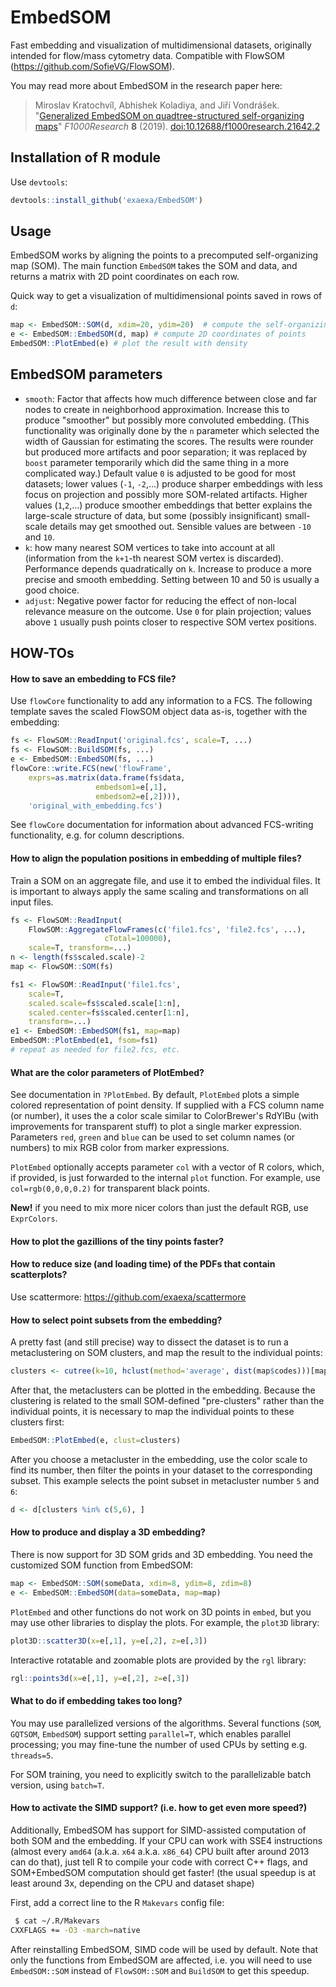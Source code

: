 
# EmbedSOM

Fast embedding and visualization of multidimensional datasets, originally intended for flow/mass cytometry data. Compatible with FlowSOM (https://github.com/SofieVG/FlowSOM).

You may read more about EmbedSOM in the research paper here:

> Miroslav Kratochvíl, Abhishek Koladiya, and Jiří Vondrášek. "[Generalized EmbedSOM on quadtree-structured self-organizing maps](https://f1000research.com/articles/8-2120)" *F1000Research* **8** (2019). [doi:10.12688/f1000research.21642.2](https://doi.org/10.12688/f1000research.21642.2)

## Installation of R module

Use `devtools`:

```r
devtools::install_github('exaexa/EmbedSOM')
```

## Usage

EmbedSOM works by aligning the points to a precomputed self-organizing map (SOM). The main function `EmbedSOM` takes the SOM and data, and returns a matrix with 2D point coordinates on each row.

Quick way to get a visualization of multidimensional points saved in rows of `d`:

```r
map <- EmbedSOM::SOM(d, xdim=20, ydim=20)  # compute the self-organizing map
e <- EmbedSOM::EmbedSOM(d, map) # compute 2D coordinates of points
EmbedSOM::PlotEmbed(e) # plot the result with density
```

## EmbedSOM parameters

- `smooth`: Factor that affects how much difference between close and far nodes to create in neighborhood approximation. Increase this to produce "smoother" but possibly more convoluted embedding. (This functionality was originally done by the `n` parameter which selected the width of Gaussian for estimating the scores. The results were rounder but produced more artifacts and poor separation; it was replaced by `boost` parameter temporarily which did the same thing in a more complicated way.) Default value `0` is adjusted to be good for most datasets; lower values (`-1`, `-2`,...) produce sharper embeddings with less focus on projection and possibly more SOM-related artifacts. Higher values (`1`,`2`,...) produce smoother embeddings that better explains the large-scale structure of data, but some (possibly insignificant) small-scale details may get smoothed out. Sensible values are between `-10` and `10`.
- `k`: how many nearest SOM vertices to take into account at all (information from the `k+1`-th nearest SOM vertex is discarded). Performance depends quadratically on `k`. Increase to produce a more precise and smooth embedding. Setting between 10 and 50 is usually a good choice.
- `adjust`: Negative power factor for reducing the effect of non-local relevance measure on the outcome. Use `0` for plain projection; values above `1` usually push points closer to respective SOM vertex positions.

## HOW-TOs

#### How to save an embedding to FCS file?

Use `flowCore` functionality to add any information to a FCS. The following template saves the scaled FlowSOM object data as-is, together with the embedding:

```r
fs <- FlowSOM::ReadInput('original.fcs', scale=T, ...)
fs <- FlowSOM::BuildSOM(fs, ...)
e <- EmbedSOM::EmbedSOM(fs, ...)
flowCore::write.FCS(new('flowFrame',
	exprs=as.matrix(data.frame(fs$data,
				   embedsom1=e[,1],
				   embedsom2=e[,2]))),
	'original_with_embedding.fcs')
```

See `flowCore` documentation for information about advanced FCS-writing functionality, e.g. for column descriptions.

#### How to align the population positions in embedding of multiple files?

Train a SOM on an aggregate file, and use it to embed the individual files. It is important to always apply the same scaling and transformations on all input files.

```r
fs <- FlowSOM::ReadInput(
	FlowSOM::AggregateFlowFrames(c('file1.fcs', 'file2.fcs', ...),
				     cTotal=100000),
	scale=T, transform=...)
n <- length(fs$scaled.scale)-2
map <- FlowSOM::SOM(fs)

fs1 <- FlowSOM::ReadInput('file1.fcs',
	scale=T,
	scaled.scale=fs$scaled.scale[1:n],
	scaled.center=fs$scaled.center[1:n],
	transform=...)
e1 <- EmbedSOM::EmbedSOM(fs1, map=map)
EmbedSOM::PlotEmbed(e1, fsom=fs1)
# repeat as needed for file2.fcs, etc.
```

#### What are the color parameters of PlotEmbed?

See documentation in `?PlotEmbed`. By default, `PlotEmbed` plots a simple colored representation of point density. If supplied with a FCS column name (or number), it uses the a color scale similar to ColorBrewer's RdYlBu (with improvements for transparent stuff) to plot a single marker expression. Parameters `red`, `green` and `blue` can be used to set column names (or numbers) to mix RGB color from marker expressions.

`PlotEmbed` optionally accepts parameter `col` with a vector of R colors, which, if provided, is just forwarded to the internal `plot` function. For example, use `col=rgb(0,0,0,0.2)` for transparent black points.

**New!** if you need to mix more nicer colors than just the default RGB, use `ExprColors`.

#### How to plot the gazillions of the tiny points faster?
#### How to reduce size (and loading time) of the PDFs that contain scatterplots?

Use scattermore: https://github.com/exaexa/scattermore

#### How to select point subsets from the embedding?

A pretty fast (and still precise) way to dissect the dataset is to run a metaclustering on SOM clusters, and map the result to the individual points:

```r
clusters <- cutree(k=10, hclust(method='average', dist(map$codes)))[map$mapping[,1]]
```

After that, the metaclusters can be plotted in the embedding. Because the clustering is related to the small SOM-defined "pre-clusters" rather than the individual points, it is necessary to map the individual points to these clusters first:

```r
EmbedSOM::PlotEmbed(e, clust=clusters)
```

After you choose a metacluster in the embedding, use the color scale to find its number, then filter the points in your dataset to the corresponding subset. This example selects the point subset in metacluster number `5` and `6`:

```r
d <- d[clusters %in% c(5,6), ]
```

#### How to produce and display a 3D embedding?

There is now support for 3D SOM grids and 3D embedding. You need the customized SOM function from EmbedSOM:

```r
map <- EmbedSOM::SOM(someData, xdim=8, ydim=8, zdim=8)
e <- EmbedSOM::EmbedSOM(data=someData, map=map)
```

`PlotEmbed` and other functions do not work on 3D points in `embed`, but you may use other libraries to display the plots. For example, the `plot3D` library:

```r
plot3D::scatter3D(x=e[,1], y=e[,2], z=e[,3])
```

Interactive rotatable and zoomable plots are provided by the `rgl` library:

```r
rgl::points3d(x=e[,1], y=e[,2], z=e[,3])
```

#### What to do if embedding takes too long?

You may use parallelized versions of the algorithms. Several functions (`SOM`, `GQTSOM`, `EmbedSOM`) support setting `parallel=T`, which enables parallel processing; you may fine-tune the number of used CPUs by setting e.g. `threads=5`.

For SOM training, you need to explicitly switch to the parallelizable batch version, using `batch=T`.

#### How to activate the SIMD support? (i.e. how to get even more speed?)

Additionally, EmbedSOM has support for SIMD-assisted computation of both SOM and the embedding. If your CPU can work with SSE4 instructions (almost every `amd64` (a.k.a. `x64` a.k.a. `x86_64`) CPU built after around 2013 can do that), just tell R to compile your code with correct C++ flags, and SOM+EmbedSOM computation should get faster! (the usual speedup is at least around 3x, depending on the CPU and dataset shape)

First, add a correct line to the R `Makevars` config file:
```sh
 $ cat ~/.R/Makevars
CXXFLAGS += -O3 -march=native
```

After reinstalling EmbedSOM, SIMD code will be used by default. Note that only the functions from EmbedSOM are affected, i.e. you will need to use `EmbedSOM::SOM` instead of `FlowSOM::SOM` and `BuildSOM` to get this speedup.
